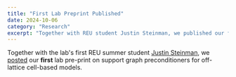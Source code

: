 ```yaml
---
title: "First Lab Preprint Published"
date: 2024-10-06
category: "Research"
excerpt: "Together with REU student Justin Steinman, we published our first lab pre-print on support graph preconditioners for cell-based models."
---
```


Together with the lab's first REU summer student [Justin Steinman](https://nubdotdev.github.io/), we [posted](https://arxiv.org/abs/2410.04512) our **first** lab pre-print on support graph preconditioners for off-lattice cell-based models.

